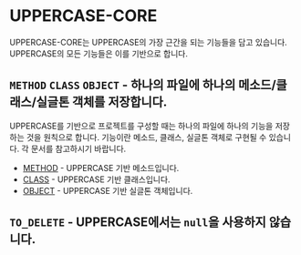 # UPPERCASE-CORE
UPPERCASE-CORE는 UPPERCASE의 가장 근간을 되는 기능들을 담고 있습니다. UPPERCASE의 모든 기능들은 이를 기반으로 합니다.

## `METHOD` `CLASS` `OBJECT` - 하나의 파일에 하나의 메소드/클래스/실글톤 객체를 저장합니다.
UPPERCASE를 기반으로 프로젝트를 구성할 때는 하나의 파일에 하나의 기능을 저장하는 것을 원칙으로 합니다. 기능이란 메소드, 클래스, 실글톤 객체로 구현될 수 있습니다. 각 문서를 참고하시기 바랍니다.

* [METHOD](CORE/METHOD.md) - UPPERCASE 기반 메소드입니다.
* [CLASS](CORE/OOP/CLASS.md) - UPPERCASE 기반 클래스입니다.
* [OBJECT](CORE/OOP/OBJECT.md) - UPPERCASE 기반 실글톤 객체입니다.

## `TO_DELETE` - UPPERCASE에서는 `null`을 사용하지 않습니다.